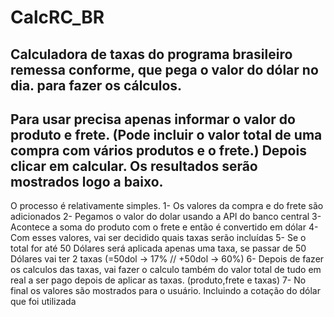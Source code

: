 # CalcRC_BR
Calculadora de taxas do programa brasileiro remessa conforme, que pega o valor do dólar no dia. para fazer os cálculos.
--------------------------
Para usar precisa apenas informar o valor do produto e frete. (Pode incluir o valor total de uma compra com vários produtos e o frete.)
Depois clicar em calcular.
Os resultados serão mostrados logo a baixo.
--------------------------
O processo é relativamente simples.
1- Os valores da compra e do frete são adicionados
2- Pegamos o valor do dolar usando a API do banco central
3- Acontece a soma do produto com o frete e então é convertido em dólar
4- Com esses valores, vai ser decidido quais taxas serão incluídas
5- Se o total for até 50 Dólares será aplicada apenas uma taxa, se passar de 50 Dólares vai ter 2 taxas (=50dol -> 17% // +50dol -> 60%)
6- Depois de fazer os calculos das taxas, vai fazer o calculo também do valor total de tudo em real a ser pago depois de aplicar as taxas. (produto,frete e taxas)
7- No final os valores são mostrados para o usuário. Incluindo a cotação do dólar que foi utilizada
